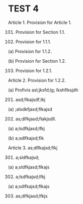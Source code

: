 # TEST 4

Article 1. Provision for Article 1.

101. Provision for Section 1.1.

102. Provision for 1.1.1.

(a) Provision for 1.1.2.

(b) Provision for Section 1.2.

103. Provision for 1.2.1.

Article 2. Provision for 1.2.2.

(a) Profivis asl;jksfd;lg; lkshflksjdh

201. asd;flkajsdf;lkj

(a) ;alsdkfjasd;flkajsd

202. as;dlfkjasd;flakjsdll.

(a) a;lsdfkjasd;lfkj

(b) a;sdlfkajsd;flk

Article 3. as;dlfkajsd;flkj

301. a;sldfkajsd;

(a) a;sldfkjasd;flkajs

302. a;lsdfkajsd;lfkj

(a) a;sdlfkajsd;flkajs

303. as;dlfkjasd;lfkjs

